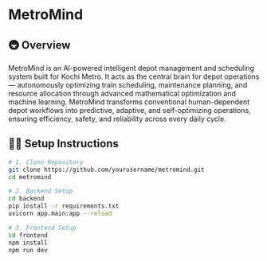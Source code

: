 # MetroMind 
## 🚇 Overview
MetroMind is an AI-powered intelligent depot management and scheduling system built for Kochi Metro.
It acts as the central brain for depot operations — autonomously optimizing train scheduling, maintenance planning, and resource allocation through advanced mathematical optimization and machine learning.
MetroMind transforms conventional human-dependent depot workflows into predictive, adaptive, and self-optimizing operations, ensuring efficiency, safety, and reliability across every daily cycle.

<!-- ## ✨ Key Features
- Virtual Depot Twin – Real-time digital replica of the entire depot built by aggregating sensor data, maintenance logs, and operational inputs.
- AI-Driven Optimization – Multi-objective scheduling using Google OR-Tools CP-SAT solver for train readiness, maintenance, and parking arrangements.
- Predictive Intelligence – Machine learning models (LSTM, XGBoost, RandomForest) forecast failures, optimize departure sequences, and adapt to disruptions.
- Ad-Aware Scheduling – Integrates commercial campaigns into scheduling to maximize advertisement visibility and metro revenue.
- Interactive Dashboard – Next.js + Tailwind interface for real-time visualization, predictive heatmaps, and natural-language commands.
- Voice Command Interface – Speech-enabled assistant (OpenAI Whisper + Google TTS) supporting Malayalam and English.
- Failure Horizon AI – Predicts possible subsystem faults hours in advance, minimizing downtime and improving reliability.
- Human-in-the-Loop Learning – Learns from supervisor overrides to continuously refine scheduling intelligence.

## ⚙️ Core Functional Flow

```text
Train Sensors & Maintenance Systems  ─▶  Data Ingestion Layer (FastAPI + MQTT)
                                            │
                                            ▼
                                Virtual Depot Twin (Realtime Digital Model)
                                            │
                                            ▼
                        Optimization Engine (CP-SAT Solver + Rule Constraints)
                                            │
                                            ▼
                       Predictive Intelligence (ML Models + AI Reasoning)
                                            │
                                            ▼
                Visualization & Control (Next.js Dashboard + Voice Interface)
```
## 🧩 Optimization Objectives
- Hard Constraints: Safety, certification validity, maintenance job locks.
- Soft Constraints: Readiness scores, energy minimization, shunting reduction, mileage balance.
- Commercial Factors: Ad campaign priority, exposure time, event-based dispatching.
- Operational Factors: Crew shifts, bay availability, weather adaptation. -->

## 🧑‍💻 Setup Instructions

```bash
# 1. Clone Repository
git clone https://github.com/yourusername/metromind.git
cd metromind

# 2. Backend Setup
cd backend
pip install -r requirements.txt
uvicorn app.main:app --reload

# 3. Frontend Setup
cd frontend
npm install
npm run dev

